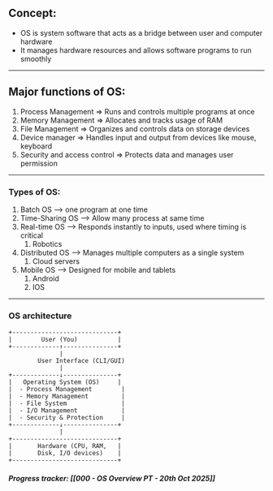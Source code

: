
## Concept:
 * OS is system software that acts as a bridge between user and computer hardware
 * It manages hardware resources and allows software programs to run smoothly

----
## Major functions of OS:
1. Process Management => Runs and controls multiple programs at once
2. Memory Management => Allocates and tracks usage of RAM
3. File Management => Organizes and controls data on storage devices
4. Device manager => Handles input and output from devices like mouse, keyboard
5. Security and access control => Protects data and manages user permission

---
### Types of OS:
1. Batch OS --> one program at one time
2. Time-Sharing OS --> Allow many process at same time
3. Real-time OS --> Responds instantly to inputs, used where timing is critical
	1. Robotics
4. Distributed OS --> Manages multiple computers as a single system 
	1. Cloud servers
5. Mobile OS --> Designed for mobile and tablets
	1. Android
	2. IOS

---
### OS architecture

```
+-----------------------------+
|        User (You)           |
+-------------↑---------------+
              |
        User Interface (CLI/GUI)
              |
+-------------↓---------------+
|   Operating System (OS)     |
|  - Process Management        |
|  - Memory Management         |
|  - File System               |
|  - I/O Management            |
|  - Security & Protection     |
+-------------↓---------------+
              |
+-----------------------------+
|       Hardware (CPU, RAM,   |
|       Disk, I/O devices)    |
+-----------------------------+

```


##### Progress tracker: [[000 - OS Overview PT - 20th Oct 2025]]
